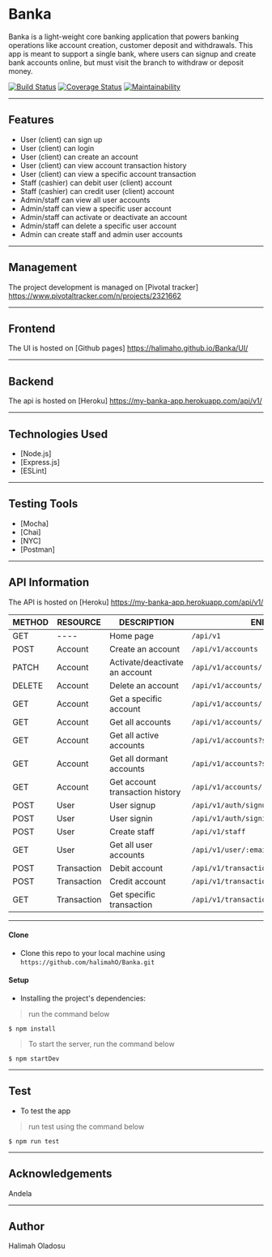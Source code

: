 # Banka
Banka is a light-weight core banking application that powers banking operations like account creation, customer deposit and withdrawals. This app is meant to support a single bank, where users can signup and create bank accounts online, but must visit the branch to withdraw or deposit money.

[![Build Status](https://travis-ci.org/halimahO/Banka.svg?branch=develop)](https://travis-ci.org/halimahO/Banka)
[![Coverage Status](https://coveralls.io/repos/github/halimahO/Banka/badge.svg?branch=develop)](https://coveralls.io/github/halimahO/Banka?branch=develop)
[![Maintainability](https://api.codeclimate.com/v1/badges/1d5dac171d529f87e2da/maintainability)](https://codeclimate.com/github/halimahO/Banka/maintainability)

---
## Features
- User (client) can sign up
- User (client) can login
- User (client) can create an account
- User (client) can view account transaction history
- User (client) can view a specific account transaction
- Staff (cashier) can debit user (client) account
- Staff (cashier) can credit user (client) account
- Admin/staff can view all user accounts
- Admin/staff can view a specific user account
- Admin/staff can activate or deactivate an account
- Admin/staff can delete a specific user account
- Admin can create staff and admin user accounts


---
## Management
The project development is managed on [Pivotal tracker] https://www.pivotaltracker.com/n/projects/2321662


---
## Frontend
The UI is hosted on [Github pages] https://halimaho.github.io/Banka/UI/


---
## Backend
The api is hosted on [Heroku] https://my-banka-app.herokuapp.com/api/v1/


---
## Technologies Used
- [Node.js] 
- [Express.js]
- [ESLint]


---
## Testing Tools
- [Mocha]
- [Chai]
- [NYC]
- [Postman]


---
## API Information
The API is hosted on [Heroku] https://my-banka-app.herokuapp.com/api/v1/


METHOD |  RESOURCE   |     DESCRIPTION                | ENDPOINTS
-------|-------------|--------------------------------|-----------
GET    |   ----      | Home page                      |`/api/v1`
POST   | Account     | Create an account              |`/api/v1/accounts`
PATCH  | Account     | Activate/deactivate an account |`/api/v1/accounts/:accountNo`
DELETE | Account     | Delete an account              |`/api/v1/accounts/:accountNo`
GET    | Account     | Get a specific account         |`/api/v1/accounts/:accountNo`
GET    | Account     | Get all accounts               |`/api/v1/accounts/`
GET    | Account     | Get all active accounts        |`/api/v1/accounts?status=active`
GET    | Account     | Get all dormant accounts       |`/api/v1/accounts?status=dormant`
GET    | Account     | Get account transaction history|`/api/v1/accounts/:accountNo/transactions`
POST   | User        | User signup                    |`/api/v1/auth/signup`
POST   | User        | User signin                    |`/api/v1/auth/signin`
POST   | User        | Create staff                   |`/api/v1/staff`
GET    | User        | Get all user accounts          |`/api/v1/user/:email/accounts`
POST   | Transaction | Debit account                  |`/api/v1/transactions/:accountNo/debit`
POST   | Transaction | Credit account                 |`/api/v1/transactions/:accountNo/credit`
GET    | Transaction | Get specific transaction       |`/api/v1/transactions/:transactionId`


---
#### Clone

- Clone this repo to your local machine using `https://github.com/halimahO/Banka.git`


#### Setup

- Installing the project's dependencies:

> run the command below

```shell
$ npm install
```

> To start the server, run the command below

```shell
$ npm startDev
```


---
## Test
- To test the app

> run test using the command below

```shell
$ npm run test
```


---
## Acknowledgements

Andela

---
## Author

Halimah Oladosu
